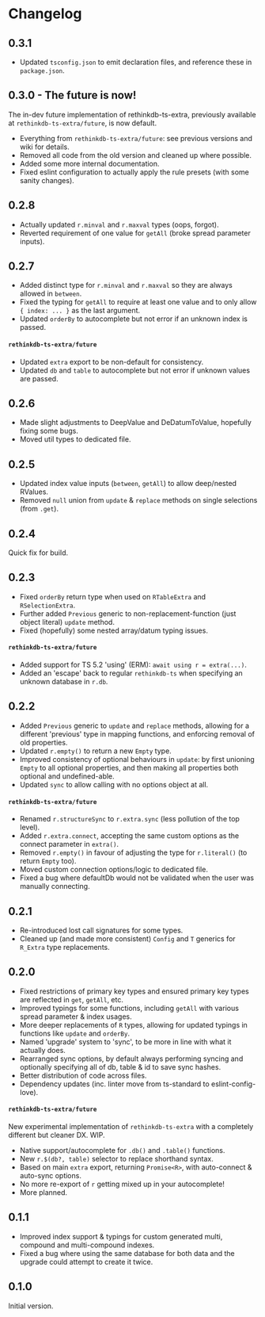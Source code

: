 # Changelog

## 0.3.1

- Updated `tsconfig.json` to emit declaration files, and reference these in `package.json`.

## 0.3.0 - The future is now!

The in-dev future implementation of rethinkdb-ts-extra, previously available at `rethinkdb-ts-extra/future`, is now default.

- Everything from `rethinkdb-ts-extra/future`: see previous versions and wiki for details.
- Removed all code from the old version and cleaned up where possible.
- Added some more internal documentation.
- Fixed eslint configuration to actually apply the rule presets (with some sanity changes).

## 0.2.8

- Actually updated `r.minval` and `r.maxval` types (oops, forgot).
- Reverted requirement of one value for `getAll` (broke spread parameter inputs).

## 0.2.7

- Added distinct type for `r.minval` and `r.maxval` so they are always allowed in `between`.
- Fixed the typing for `getAll` to require at least one value and to only allow `{ index: ... }` as the last argument.
- Updated `orderBy` to autocomplete but not error if an unknown index is passed.

#### `rethinkdb-ts-extra/future`

- Updated `extra` export to be non-default for consistency.
- Updated `db` and `table` to autocomplete but not error if unknown values are passed.

## 0.2.6

- Made slight adjustments to DeepValue and DeDatumToValue, hopefully fixing some bugs.
- Moved util types to dedicated file.

## 0.2.5

- Updated index value inputs (`between`, `getAll`) to allow deep/nested RValues.
- Removed `null` union from `update` & `replace` methods on single selections (from `.get`).

## 0.2.4

Quick fix for build.

## 0.2.3

- Fixed `orderBy` return type when used on `RTableExtra` and `RSelectionExtra`.
- Further added `Previous` generic to non-replacement-function (just object literal) `update` method.
- Fixed (hopefully) some nested array/datum typing issues.

#### `rethinkdb-ts-extra/future`

- Added support for TS 5.2 'using' (ERM): `await using r = extra(...)`.
- Added an 'escape' back to regular `rethinkdb-ts` when specifying an unknown database in `r.db`.

## 0.2.2

- Added `Previous` generic to `update` and `replace` methods, allowing for a different 'previous' type in mapping functions, and enforcing removal of old properties.
- Updated `r.empty()` to return a new `Empty` type.
- Improved consistency of optional behaviours in `update`: by first unioning `Empty` to all optional properties, and then making all properties both optional and undefined-able.
- Updated `sync` to allow calling with no options object at all.

#### `rethinkdb-ts-extra/future`

- Renamed `r.structureSync` to `r.extra.sync` (less pollution of the top level).
- Added `r.extra.connect`, accepting the same custom options as the connect parameter in `extra()`.
- Removed `r.empty()` in favour of adjusting the type for `r.literal()` (to return `Empty` too).
- Moved custom connection options/logic to dedicated file.
- Fixed a bug where defaultDb would not be validated when the user was manually connecting.

## 0.2.1

- Re-introduced lost call signatures for some types.
- Cleaned up (and made more consistent) `Config` and `T` generics for `R_Extra` type replacements.

## 0.2.0

- Fixed restrictions of primary key types and ensured primary key types are reflected in `get`, `getAll`, etc.
- Improved typings for some functions, including `getAll` with various spread parameter & index usages.
- More deeper replacements of `R` types, allowing for updated typings in functions like `update` and `orderBy`.
- Named 'upgrade' system to 'sync', to be more in line with what it actually does.
- Rearranged sync options, by default always performing syncing and optionally specifying all of db, table & id to save sync hashes.
- Better distribution of code across files.
- Dependency updates (inc. linter move from ts-standard to eslint-config-love).

#### `rethinkdb-ts-extra/future`

New experimental implementation of `rethinkdb-ts-extra` with a completely different but cleaner DX. WIP.

- Native support/autocomplete for `.db()` and `.table()` functions.
- New `r.$(db?, table)` selector to replace shorthand syntax.
- Based on main `extra` export, returning `Promise<R>`, with auto-connect & auto-sync options.
- No more re-export of `r` getting mixed up in your autocomplete!
- More planned.

## 0.1.1

- Improved index support & typings for custom generated multi, compound and multi-compound indexes.
- Fixed a bug where using the same database for both data and the upgrade could attempt to create it twice.

## 0.1.0

Initial version.
